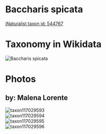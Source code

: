 
Baccharis spicata
=================
  
[iNaturalist taxon id: 544767](https://www.inaturalist.org/taxa/544767)
# Taxonomy in Wikidata
  
![Baccharis spicata](../wikidata_schemas/Baccharis_spicata.gv.png)
# Photos

## by: Malena Lorente
  
![taxon117029593](https://inaturalist-open-data.s3.amazonaws.com/photos/125351184/medium.jpg)  
![taxon117029594](https://inaturalist-open-data.s3.amazonaws.com/photos/125351251/medium.jpg)  
![taxon117029595](https://inaturalist-open-data.s3.amazonaws.com/photos/125351362/medium.jpg)  
![taxon117029596](https://inaturalist-open-data.s3.amazonaws.com/photos/125351410/medium.jpg)